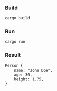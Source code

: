 ### Build

```bash
cargo build
```

### Run

```bash
cargo run
```

### Result

```
Person {
    name: "John Doe",
    age: 30,
    height: 1.75,
}
```